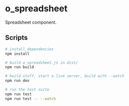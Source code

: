 # o_spreadsheet

Spreadsheet component.

## Scripts

```bash
# install dependencies
npm install

# build o_spreadsheet.js in dist/
npm run build

# build stuff, start a live server, build with --watch
npm run dev

# run the test suite
npm run test
npm run test -- --watch
```
